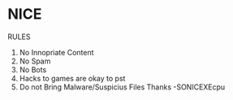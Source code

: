 # NICE
RULES
1. No Innopriate Content
2. No Spam
3. No Bots
4. Hacks to games are okay to pst
5. Do not Bring Malware/Suspicius Files
Thanks
      -SONICEXEcpu
